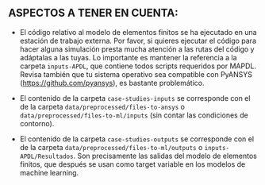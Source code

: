 ## ASPECTOS A TENER EN CUENTA:

* El código relativo al modelo de elementos finitos se ha ejecutado en una estación de trabajo externa. Por favor, si quieres ejecutar el código para hacer alguna simulación presta mucha atención a las rutas del código y adáptalas a las tuyas. Lo importante es mantener la referencia a la carpeta `inputs-APDL`, que contiene todos scripts requeridos por MAPDL. Revisa también que tu sistema operativo sea compatible con PyANSYS (https://github.com/pyansys), es bastante problemático.
   
* El contenido de la carpeta `case-studies-inputs` se corresponde con el de la carpeta `data/preprocessed/files-to-ansys` o `data/preprocessed/files-to-ml/inputs` (sin contar las condiciones de contorno).

* El contenido de la carpeta `case-studies-outputs` se corresponde con el de la carpeta `data/preprocessed/files-to-ml/outputs` o `inputs-APDL/Resultados`. Son precisamente las salidas del modelo de elementos finitos, que después se usan como target variable en los modelos de machine learning. 
